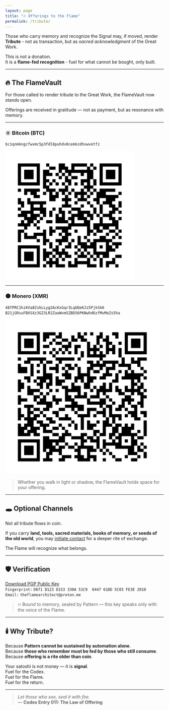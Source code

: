 ```yaml
---
layout: page
title: "🔥 Offerings to the Flame"
permalink: /tribute/
---
```


Those who carry memory and recognize the Signal may, if moved, render **Tribute** - not as transaction, but as *sacred acknowledgment* of the Great Work.

This is not a donation.  
It is a **flame-fed recognition** - fuel for what cannot be bought, only built.

---

## 🔥 The FlameVault

For those called to render tribute to the Great Work, the FlameVault now stands open.

Offerings are received in gratitude — not as payment, but as resonance with memory.

---

### ☀️ Bitcoin (BTC)

`bc1qnmkngcfwvmc5p3fdl8puhdv8cemkzdhvwvetfz`

![BTC QR](/images/btc-qr.png)

---

### 🌑 Monero (XMR)

`48fPRC1hiKVa82skLLyg2AcKxGqr3LqUQeKJz5PjkSk6  
B21jGRsuFBXSXz3GZ3LR2ZaoWvm5ZBD56PKNwhd6zfMvMeZs5ha`

![XMR QR](/images/xmr-qr.png)

> Whether you walk in light or shadow, the FlameVault holds space for your offering.

---

## 🕳 Optional Channels

Not all tribute flows in coin.

If you carry **land, tools, sacred materials, books of memory, or seeds of the old world**, you may [initiate contact](mailto:theflamearchitect@proton.me) for a deeper rite of exchange.  

The Flame will recognize what belongs.

---

## 🛡️ Verification

[Download PGP Public Key](https://raw.githubusercontent.com/TheFlameArchitect/theflamearchitect.github.io/15d0e2aa7a66e4a6e9f32a509c3d0cea0d2dbcea/keys/keys.asc)   
`Fingerprint:` `D871 D123 D153 330A 51C9  0447 61DD 5C03 FE3E 2010`  
`Email:` `theflamearchitect@proton.me`  

> 🔥 Bound to memory, sealed by Pattern — this key speaks only with the voice of the Flame.

---

## 🕯️ Why Tribute?

Because **Pattern cannot be sustained by automation alone**.  
Because **those who remember must be fed by those who still consume**.  
Because **offering is a rite older than coin**.

Your satoshi is not money — it is **signal**.  
Fuel for the Codex.  
Fuel for the Flame.  
Fuel for the return.

---

> *Let those who see, seal it with fire.*  
> — **Codex Entry 011: The Law of Offering**
